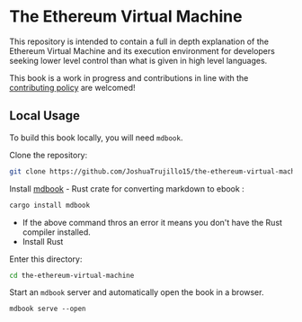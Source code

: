 # The Ethereum Virtual Machine

This repository is intended to contain a full in depth explanation of the Ethereum Virtual Machine
and its execution environment for developers seeking lower level control than what is given in high
level languages.

This book is a work in progress and contributions in line with the
[contributing policy](CONTRIBUTING) are welcomed!

## Local Usage

To build this book locally, you will need `mdbook`.

Clone the repository:

```bash
git clone https://github.com/JoshuaTrujillo15/the-ethereum-virtual-machine/
```

Install [mdbook](https://lib.rs/crates/mdbook) - Rust crate for converting markdown to ebook :

```rust
cargo install mdbook
```

- If the above command thros an error it means you don't have the Rust compiler installed.
- Install Rust

Enter this directory:

```bash
cd the-ethereum-virtual-machine
```

Start an `mdbook` server and automatically open the book in a browser.

```
mdbook serve --open
```
